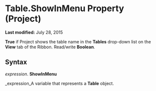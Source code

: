 
# Table.ShowInMenu Property (Project)

 **Last modified:** July 28, 2015

 **True** if Project shows the table name in the **Tables** drop-down list on the **View** tab of the Ribbon. Read/write **Boolean**.

## Syntax

 _expression_. **ShowInMenu**

 _expression_A variable that represents a  **Table** object.

